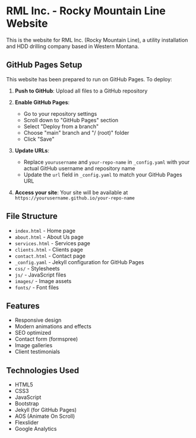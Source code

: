 # RML Inc. - Rocky Mountain Line Website

This is the website for RML Inc. (Rocky Mountain Line), a utility installation and HDD drilling company based in Western Montana.

## GitHub Pages Setup

This website has been prepared to run on GitHub Pages. To deploy:

1. **Push to GitHub**: Upload all files to a GitHub repository
2. **Enable GitHub Pages**: 
   - Go to your repository settings
   - Scroll down to "GitHub Pages" section
   - Select "Deploy from a branch"
   - Choose "main" branch and "/ (root)" folder
   - Click "Save"

3. **Update URLs**: 
   - Replace `yourusername` and `your-repo-name` in `_config.yaml` with your actual GitHub username and repository name
   - Update the `url` field in `_config.yaml` to match your GitHub Pages URL

4. **Access your site**: Your site will be available at `https://yourusername.github.io/your-repo-name`

## File Structure

- `index.html` - Home page
- `about.html` - About Us page
- `services.html` - Services page
- `clients.html` - Clients page
- `contact.html` - Contact page
- `_config.yaml` - Jekyll configuration for GitHub Pages
- `css/` - Stylesheets
- `js/` - JavaScript files
- `images/` - Image assets
- `fonts/` - Font files

## Features

- Responsive design
- Modern animations and effects
- SEO optimized
- Contact form (formspree)
- Image galleries
- Client testimonials

## Technologies Used

- HTML5
- CSS3
- JavaScript
- Bootstrap
- Jekyll (for GitHub Pages)
- AOS (Animate On Scroll)
- Flexslider
- Google Analytics 